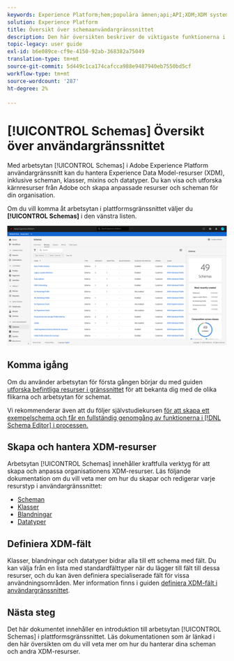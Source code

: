 ```yaml
---
keywords: Experience Platform;hem;populära ämnen;api;API;XDM;XDM system;experience data model;data model;ui;workspace;
solution: Experience Platform
title: Översikt över schemaanvändargränssnittet
description: Den här översikten beskriver de viktigaste funktionerna i arbetsytan Scheman i Experience Platform.
topic-legacy: user guide
exl-id: b6e089ce-cf9e-4150-92ab-368382a75049
translation-type: tm+mt
source-git-commit: 5d449c1ca174cafcca988e9487940eb7550bd5cf
workflow-type: tm+mt
source-wordcount: '287'
ht-degree: 2%

---
```


# [!UICONTROL Schemas] Översikt över användargränssnittet

Med arbetsytan [!UICONTROL Schemas] i Adobe Experience Platform användargränssnitt kan du hantera Experience Data Model-resurser (XDM), inklusive scheman, klasser, mixins och datatyper. Du kan visa och utforska kärnresurser från Adobe och skapa anpassade resurser och scheman för din organisation.

Om du vill komma åt arbetsytan i plattformsgränssnittet väljer du **[!UICONTROL Schemas]** i den vänstra listen.

![](../images/ui/overview/schemas-tab.png)

## Komma igång

Om du använder arbetsytan för första gången börjar du med guiden [utforska befintliga resurser i gränssnittet](./explore.md) för att bekanta dig med de olika flikarna och arbetsytan för schemat.

Vi rekommenderar även att du följer självstudiekursen [för att skapa ett exempelschema och får en fullständig genomgång av funktionerna i [!DNL Schema Editor] i processen.](../tutorials/create-schema-ui.md)

## Skapa och hantera XDM-resurser

Arbetsytan [!UICONTROL Schemas] innehåller kraftfulla verktyg för att skapa och anpassa organisationens XDM-resurser. Läs följande dokumentation om du vill veta mer om hur du skapar och redigerar varje resurstyp i användargränssnittet:

* [Scheman](./resources/schemas.md)
* [Klasser](./resources/classes.md)
* [Blandningar](./resources/mixins.md)
* [Datatyper](./resources/data-types.md)

## Definiera XDM-fält

Klasser, blandningar och datatyper bidrar alla till ett schema med fält. Du kan välja från en lista med standardfälttyper när du lägger till fält till dessa resurser, och du kan även definiera specialiserade fält för vissa användningsområden. Mer information finns i guiden [definiera XDM-fält i användargränssnittet](./fields/overview.md).

## Nästa steg

Det här dokumentet innehåller en introduktion till arbetsytan [!UICONTROL Schemas] i plattformsgränssnittet. Läs dokumentationen som är länkad i den här översikten om du vill veta mer om hur du hanterar dina scheman och andra XDM-resurser.
